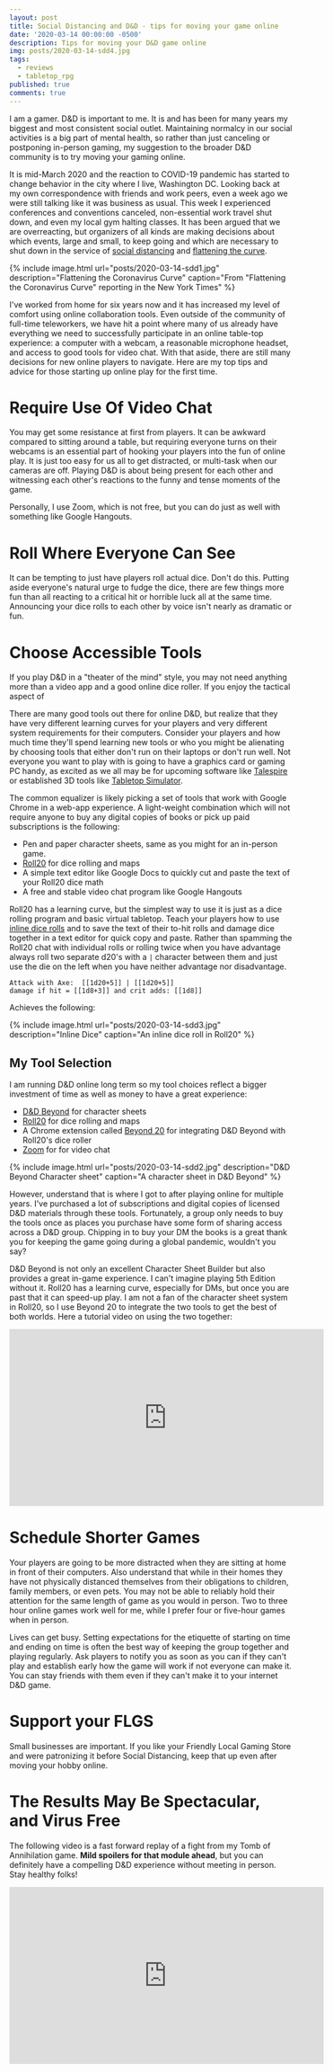 ```yaml
---
layout: post
title: Social Distancing and D&D - tips for moving your game online
date: '2020-03-14 00:00:00 -0500'
description: Tips for moving your D&D game online
img: posts/2020-03-14-sdd4.jpg
tags:
  - reviews
  - tabletop_rpg
published: true
comments: true
---
```


I am a gamer. D&D is important to me. It is and has been for many years my biggest and most consistent social outlet. Maintaining normalcy in our social activities is a big part of mental health, so rather than just canceling or postponing in-person gaming, my suggestion to the broader D&D community is to try moving your gaming online.

It is mid-March 2020 and the reaction to COVID-19 pandemic has started to change behavior in the city where I live, Washington DC. Looking back at my own correspondence with friends and work peers, even a week ago we were still talking like it was business as usual. This week I experienced conferences and conventions canceled, non-essential work travel shut down, and even my local gym halting classes. It has been argued that we are overreacting, but organizers of all kinds are making decisions about which events, large and small, to keep going and which are necessary to shut down in the service of [social distancing](https://en.wikipedia.org/wiki/Social_distancing) and [flattening the curve](https://www.nytimes.com/2020/03/11/science/coronavirus-curve-mitigation-infection.html). 

{% include image.html url="posts/2020-03-14-sdd1.jpg" description="Flattening the Coronavirus Curve" caption="From \"Flattening the Coronavirus Curve\" reporting in the New York Times" %}

 I've worked from home for six years now and it has increased my level of comfort using online collaboration tools. Even outside of the community of full-time teleworkers, we have hit a point where many of us already have everything we need to successfully participate in an online table-top experience: a computer with a webcam, a reasonable microphone headset, and access to good tools for video chat.   With that aside, there are still many decisions for new online players to navigate.  Here are my top tips and advice for those starting up online play for the first time.

# Require Use Of Video Chat

You may get some resistance at first from players. It can be awkward compared to sitting around a table, but requiring everyone turns on their webcams is an essential part of hooking your players into the fun of online play. It is just too easy for us all to get distracted, or multi-task when our cameras are off.  Playing D&D is about being present for each other and witnessing each other's reactions to the funny and tense moments of the game.

Personally, I use Zoom, which is not free, but you can do just as well with something like Google Hangouts.

# Roll Where Everyone Can See

It can be tempting to just have players roll actual dice. Don't do this. Putting aside everyone's natural urge to fudge the dice, there are few things more fun than all reacting to a critical hit or horrible luck all at the same time.  Announcing your dice rolls to each other by voice isn't nearly as dramatic or fun. 

# Choose Accessible Tools

If you play D&D in a "theater of the mind" style, you may not need anything more than a video app and a good online dice roller. If you enjoy the tactical aspect of 

There are many good tools out there for online D&D, but realize that they have very different learning curves for your players and very different system requirements for their computers. Consider your players and how much time they'll spend learning new tools or who you might be alienating by choosing tools that either don't run on their laptops or don't run well. Not everyone you want to play with is going to have a graphics card or gaming PC handy, as excited as we all may be for upcoming software like [Talespire](https://talespire.com/) or established 3D tools like [Tabletop Simulator](https://store.steampowered.com/app/286160/Tabletop_Simulator/).

The common equalizer is likely picking a set of tools that work with Google Chrome in a web-app experience.  A light-weight combination which will not require anyone to buy any digital copies of books or pick up paid subscriptions is the following:

* Pen and paper character sheets, same as you might for an in-person game.
* [Roll20](https://roll20.net/) for dice rolling and maps
* A simple text editor like Google Docs to quickly cut and paste the text of your Roll20 dice math
* A free and stable video chat program like Google Hangouts

Roll20 has a learning curve, but the simplest way to use it is just as a dice rolling program and basic virtual tabletop.  Teach your players how to use [inline dice rolls](https://wiki.roll20.net/Dice_Reference#Inline_Dice_Rolls) and to save the text of their to-hit rolls and damage dice together in a text editor for quick copy and paste.  Rather than spamming the Roll20 chat with individual rolls or rolling twice when you have advantage always roll two separate d20's with a ```|``` character between them and just use the die on the left when you have neither advantage nor disadvantage.

```
Attack with Axe:  [[1d20+5]] | [[1d20+5]] 
damage if hit = [[1d8+3]] and crit adds: [[1d8]]
```

Achieves the following:

{% include image.html url="posts/2020-03-14-sdd3.jpg" description="Inline Dice" caption="An inline dice roll in Roll20" %}

## My Tool Selection

I am running D&D online long term so my tool choices reflect a bigger investment of time as well as money to have a great experience:

* [D&D Beyond](https://www.dndbeyond.com/) for character sheets
* [Roll20](https://roll20.net/) for dice rolling and maps
* A Chrome extension called [Beyond 20](https://chrome.google.com/webstore/detail/beyond-20/gnblbpbepfbfmoobegdogkglpbhcjofh?hl=en) for integrating D&D Beyond with Roll20's dice roller
* [Zoom](https://zoom.us/) for for video chat

{% include image.html url="posts/2020-03-14-sdd2.jpg" description="D&D Beyond Character sheet" caption="A character sheet in D&D Beyond" %}

However, understand that is where I got to after playing online for multiple years. I've purchased a lot of subscriptions and digital copies of licensed D&D materials through these tools.  Fortunately, a group only needs to buy the tools once as places you purchase have some form of sharing access across a D&D group.  Chipping in to buy your DM the books is a great thank you for keeping the game going during a global pandemic, wouldn't you say?

D&D Beyond is not only an excellent Character Sheet Builder but also provides a great in-game experience.  I can't imagine playing 5th Edition without it. Roll20 has a learning curve, especially for DMs, but once you are past that it can speed-up play.  I am not a fan of the character sheet system in Roll20, so I use Beyond 20 to integrate the two tools to get the best of both worlds.  Here a tutorial video on using the two together:

<iframe width="560" height="315" src="https://www.youtube.com/embed/um3z1g63NEw" frameborder="0" allow="accelerometer; autoplay; encrypted-media; gyroscope; picture-in-picture" allowfullscreen></iframe>

# Schedule Shorter Games

Your players are going to be more distracted when they are sitting at home in front of their computers.  Also understand that while in their homes they have not physically distanced themselves from their obligations to children, family members, or even pets.  You may not be able to reliably hold their attention for the same length of game as you would in person. Two to three hour online games work well for me, while I prefer four or five-hour games when in person.

Lives can get busy. Setting expectations for the etiquette of starting on time and ending on time is often the best way of keeping the group together and playing regularly.  Ask players to notify you as soon as you can if they can't play and establish early how the game will work if not everyone can make it.  You can stay friends with them even if they can't make it to your internet D&D game.

# Support your FLGS

Small businesses are important. If you like your Friendly Local Gaming Store and were patronizing it before Social Distancing, keep that up even after moving your hobby online. 

# The Results May Be Spectacular, and Virus Free

The following video is a fast forward replay of a fight from my Tomb of Annihilation game. **Mild spoilers for that module ahead**, but you can definitely have a compelling D&D experience without meeting in person.  Stay healthy folks!

<iframe width="560" height="315" src="https://www.youtube.com/embed/d4Ujbd8WW7Y" frameborder="0" allow="accelerometer; autoplay; encrypted-media; gyroscope; picture-in-picture" allowfullscreen></iframe>

